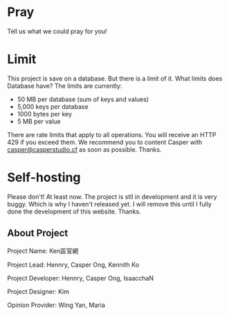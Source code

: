 # Pray
Tell us what we could pray for you!

# Limit
This project is save on a database. But there is a limit of it.
What limits does Database have?
The limits are currently:

- 50 MB per database (sum of keys and values)
- 5,000 keys per database
- 1000 bytes per key
- 5 MB per value

There are rate limits that apply to all operations. You will receive an HTTP 429 if you exceed them. We recommend you to content Casper with casper@casperstudio.cf as soon as possible. Thanks.

# Self-hosting

Please don't! At least now. The project is stll in development and it is very buggy. Which is why I haven't released yet. I will remove this until I fully done the development of this website. Thanks.

## About Project

Project Name: Ken區官網

Project Lead: Hennry, Casper Ong, Kennith Ko

Project Developer: Hennry, Casper Ong, IsaacchaN

Project Designer: Kim

Opinion Provider: Wing Yan, Maria
